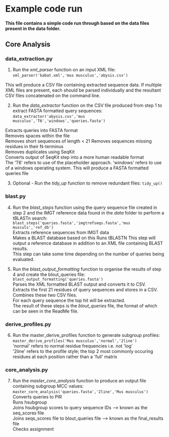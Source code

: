 # Example code run

#### This file contains a simple code run through based on the data files present in the data folder. 

## Core Analysis

### data_extraction.py 
1) Run the *xml_parser* function on an input XML file: `xml_parser('kabat.xml','mus musculus','abysis.csv')` 

This will produce a CSV file containing extracted sequence data. 
If multiple XML files are present, each should be parsed individually and the resultant CSV files concatenated on the command line. 

2) Run the *data_extractor* function on the CSV file produced from step 1 to extract FASTA formatted query sequences: `data_extractor('abysis.csv','mus musculus','T6','windows','queries.fasta')`  
  
Extracts queries into FASTA format  
Removes spaces within the file   
Removes short sequences of length < 21
Removes sequences missing residues in their N-terminus  
Removes duplicates using SeqKit  
Converts output of SeqKit step into a more human readable format   
The 'T6' refers to use of the placeholder approach. 'windows' refers to use of a windows operating system.
This will produce a FASTA formatted queries file 

3) Optional - Run the *tidy_up* function to remove redundant files: `tidy_up()`  

### blast.py
4) Run the *blast_steps* function using the query sequence file created in step 2 and the IMGT reference data found in the *data* folder to perform a tBLASTn search: `blast_steps('queries.fasta','imgtrefseqs.fasta','mus musculs','ref_db')`  
Extracts reference sequences from IMGT data  
Makes a BLAST database based on this 
Runs tBLASTN
This step will output a reference database in addition to an XML file containing BLAST results.   
This step can take some time depending on the number of queries being evaluated.  

5) Run the *blast_output_formatting* function to organise the results of step 4 and create the blout_queries file: `blast_output_formatting('queries.fasta')`  
Parses the XML formatted BLAST output and converts it to CSV.  
Extracts the first 21 residues of query sequences and stores in a CSV.  
Combines these two CSV files.  
For each query sequence the top hit will be extracted.  
The result of these steps is the *blout_queries* file, the format of which can be seen in the ReadMe file.   

### derive_profiles.py

6) Run the master_derive_profiles function to generate subgroup profiles: `master_derive_profiles('Mus musculus','normal','2line')`  
'normal' refers to normal residue frequencies i.e. not 'log'  
'2line' refers to the profile style; the top 2 most commonly occuring residues at each position rather than a 'full' matrix  

### core_analysis.py

7) Run the *master_core_analysis* function to produce an output file containing subgroup MCC values: `master_core_analysis('queries.fasta','2line','Mus musculus')`  
Converts queries to PIR  
Runs hsubgroup   
Joins hsubgroup scores to query sequence IDs --> known as the seq_scores file  
Joins seqs_scores file to blout_queries file  --> known as the final_results file  
Checks assignment  
